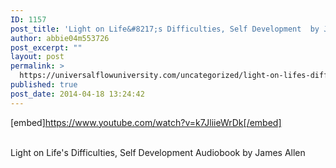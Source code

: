 ```yaml
---
ID: 1157
post_title: 'Light on Life&#8217;s Difficulties, Self Development  by James Allen'
author: abbie04m553726
post_excerpt: ""
layout: post
permalink: >
  https://universalflowuniversity.com/uncategorized/light-on-lifes-difficulties-self-development-by-james-allen/
published: true
post_date: 2014-04-18 13:24:42
---
```

[embed]https://www.youtube.com/watch?v=k7JliieWrDk[/embed]</br></br>
<p>Light on Life's Difficulties, Self Development Audiobook by James Allen</p>